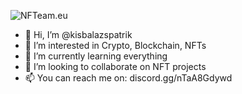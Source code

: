 ![NFTeam.eu](https://i.imgur.com/vSoEXe3.png)
- 👋 Hi, I’m @kisbalazspatrik
- 👀 I’m interested in Crypto, Blockchain, NFTs
- 🌱 I’m currently learning everything
- 💞️ I’m looking to collaborate on NFT projects
- 📫 You can reach me on: discord.gg/nTaA8Gdywd

